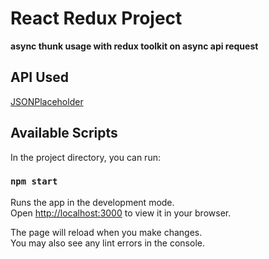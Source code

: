 # React Redux Project

**async thunk usage with redux toolkit on async api request**

## API Used

[JSONPlaceholder](https://jsonplaceholder.typicode.com/posts)

## Available Scripts

In the project directory, you can run:

### `npm start`

Runs the app in the development mode.\
Open [http://localhost:3000](http://localhost:3000) to view it in your browser.

The page will reload when you make changes.\
You may also see any lint errors in the console.
